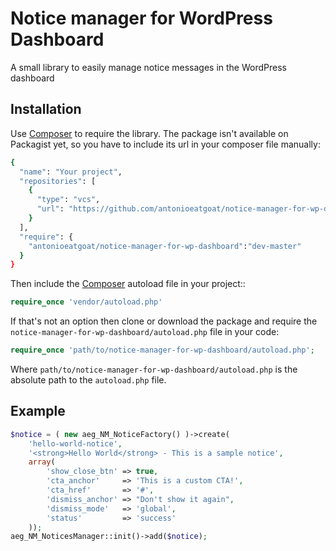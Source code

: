 # Notice manager for WordPress Dashboard
A small library to easily manage notice messages in the WordPress dashboard

## Installation
Use [Composer](https://getcomposer.org/) to require the library. The package isn't available on Packagist yet, so you have to include its url in your composer file manually:

```bash
{
  "name": "Your project",
  "repositories": [
    {
      "type": "vcs",
      "url": "https://github.com/antonioeatgoat/notice-manager-for-wp-dashboard"
    }
  ],
  "require": {
    "antonioeatgoat/notice-manager-for-wp-dashboard":"dev-master"
  }
}
```

Then include the [Composer](https://getcomposer.org/) autoload file in your project::

```php
require_once 'vendor/autoload.php'
```

If that's not an option then clone or download the package and require the `notice-manager-for-wp-dashboard/autoload.php` file in your code:

```php
require_once 'path/to/notice-manager-for-wp-dashboard/autoload.php';
```

Where `path/to/notice-manager-for-wp-dashboard/autoload.php` is the absolute path to the `autoload.php` file.

## Example

```php
$notice = ( new aeg_NM_NoticeFactory() )->create(
	'hello-world-notice',
	'<strong>Hello World</strong> - This is a sample notice',
	array(
		'show_close_btn' => true,
		'cta_anchor'     => 'This is a custom CTA!',
		'cta_href'       => '#',
		'dismiss_anchor' => "Don't show it again",
		'dismiss_mode'   => 'global',
		'status'         => 'success'
	));
aeg_NM_NoticesManager::init()->add($notice);
```
